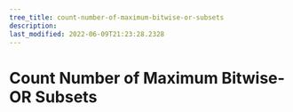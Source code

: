 ```yaml
---
tree_title: count-number-of-maximum-bitwise-or-subsets
description: 
last_modified: 2022-06-09T21:23:28.2328
---
```


# Count Number of Maximum Bitwise-OR Subsets
